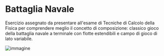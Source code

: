 # Battaglia Navale

Esercizio assegnato da presentare all'esame di Tecniche di Calcolo della Fisica per comprendere meglio il concetto di composizione: classico gioco della battaglia navale a terminale con flotte estendibili e campo di gioco di lato variabile.

![immagine](59949867121109819.png)
